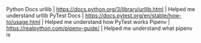 Python Docs urllib | https://docs.python.org/3/library/urllib.html | Helped me understand urllib
PyTest Docs | https://docs.pytest.org/en/stable/how-to/usage.html | Helped me understand how PyTest works
Pipenv | https://realpython.com/pipenv-guide/ | Helped me understand what pipenv is
